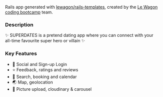 Rails app generated with [lewagon/rails-templates](https://github.com/lewagon/rails-templates), created by the [Le Wagon coding bootcamp](https://www.lewagon.com) team.


### Description

✨ SUPERDATES is a pretend dating app where you can connect with your all-time favourite super hero or villain ✨

### Key Features

- 🦸 Social and Sign-up Login
- ⭐️ Feedback, ratings and reviews
- 👀 Search, booking and calendar
- 🌏 Map, geolocation
- 📸 Picture upload, cloudinary & carousel

